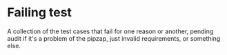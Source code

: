 # Failing test

A collection of the test cases that fail for one reason or another,
pending audit if it's a problem of the pipzap, just invalid requirements, or something else.
